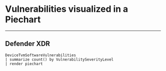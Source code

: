 # Vulnerabilities visualized in a Piechart
----
## Defender XDR
```KQL
DeviceTvmSoftwareVulnerabilities
| summarize count() by VulnerabilitySeverityLevel
| render piechart
```

